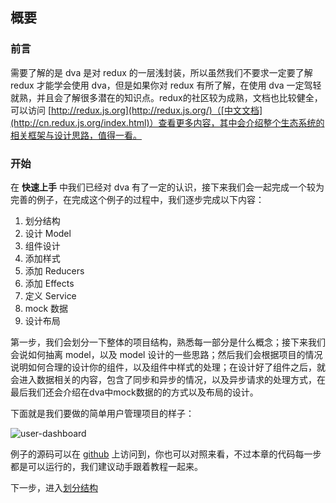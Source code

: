 ## 概要

### 前言

需要了解的是 dva 是对 redux 的一层浅封装，所以虽然我们不要求一定要了解 redux 才能学会使用 dva，但是如果你对 redux 有所了解，在使用 dva 一定驾轻就熟，并且会了解很多潜在的知识点。redux的社区较为成熟，文档也比较健全，可以访问 [http://redux.js.org](http://redux.js.org/)（[中文文档](http://cn.redux.js.org/index.html)）查看更多内容，其中会介绍整个生态系统的相关框架与设计思路，值得一看。

### 开始

在 __快速上手__ 中我们已经对 dva 有了一定的认识，接下来我们会一起完成一个较为完善的例子，在完成这个例子的过程中，我们逐步完成以下内容：

1. 划分结构
1. 设计 Model
1. 组件设计
1. 添加样式
1. 添加 Reducers
1. 添加 Effects
1. 定义 Service
1. mock 数据
1. 设计布局

第一步，我们会划分一下整体的项目结构，熟悉每一部分是什么概念；接下来我们会说如何抽离  model，以及 model 设计的一些思路；然后我们会根据项目的情况说明如何合理的设计你的组件，以及组件中样式的处理；在设计好了组件之后，就会进入数据相关的内容，包含了同步和异步的情况，以及异步请求的处理方式，在最后我们还会介绍在dva中mock数据的的方式以及布局的设计。

下面就是我们要做的简单用户管理项目的样子：

![user-dashboard](https://cloud.githubusercontent.com/assets/1179603/17655205/dfde2f4e-62dd-11e6-9c91-657ee4c17b91.png)

例子的源码可以在 [github](https://github.com/dvajs/dva/tree/master/examples/user-dashboard) 上访问到，你也可以对照来看，不过本章的代码每一步都是可以运行的，我们建议动手跟着教程一起来。

下一步，进入[划分结构](./02-划分结构.md)
